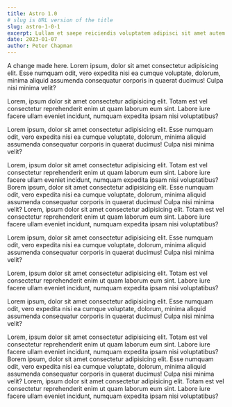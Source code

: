 ```yaml
---
title: Astro 1.0
# slug is URL version of the title
slug: astro-1-0-1
excerpt: Lullam et saepe reiciendis voluptatem adipisci sit amet autem assumenda provident rerum culpa quis hic commodi nesciunt rem tenetur doloremque ipsam iure quis sunt voluptatem rerum illo velit
date: 2023-01-07
author: Peter Chapman
---
```


A change made here. Lorem ipsum, dolor sit amet consectetur adipisicing elit. Esse numquam odit, vero expedita nisi ea cumque voluptate, dolorum, minima aliquid assumenda consequatur corporis in quaerat ducimus! Culpa nisi minima velit?  

Lorem, ipsum dolor sit amet consectetur adipisicing elit. Totam est vel consectetur reprehenderit enim ut quam laborum eum sint. Labore iure facere ullam eveniet incidunt, numquam expedita ipsam nisi voluptatibus?  
  
Lorem ipsum, dolor sit amet consectetur adipisicing elit. Esse numquam odit, vero expedita nisi ea cumque voluptate, dolorum, minima aliquid assumenda consequatur corporis in quaerat ducimus! Culpa nisi minima velit?  
  
Lorem, ipsum dolor sit amet consectetur adipisicing elit. Totam est vel consectetur reprehenderit enim ut quam laborum eum sint. Labore iure facere ullam eveniet incidunt, numquam expedita ipsam nisi voluptatibus? Borem ipsum, dolor sit amet consectetur adipisicing elit. Esse numquam odit, vero expedita nisi ea cumque voluptate, dolorum, minima aliquid assumenda consequatur corporis in quaerat ducimus! Culpa nisi minima velit? Lorem, ipsum dolor sit amet consectetur adipisicing elit. Totam est vel consectetur reprehenderit enim ut quam laborum eum sint. Labore iure facere ullam eveniet incidunt, numquam expedita ipsam nisi voluptatibus?

Lorem ipsum, dolor sit amet consectetur adipisicing elit. Esse numquam odit, vero expedita nisi ea cumque voluptate, dolorum, minima aliquid assumenda consequatur corporis in quaerat ducimus! Culpa nisi minima velit?  

Lorem, ipsum dolor sit amet consectetur adipisicing elit. Totam est vel consectetur reprehenderit enim ut quam laborum eum sint. Labore iure facere ullam eveniet incidunt, numquam expedita ipsam nisi voluptatibus?  
  
Lorem ipsum, dolor sit amet consectetur adipisicing elit. Esse numquam odit, vero expedita nisi ea cumque voluptate, dolorum, minima aliquid assumenda consequatur corporis in quaerat ducimus! Culpa nisi minima velit?  
  
Lorem, ipsum dolor sit amet consectetur adipisicing elit. Totam est vel consectetur reprehenderit enim ut quam laborum eum sint. Labore iure facere ullam eveniet incidunt, numquam expedita ipsam nisi voluptatibus? Borem ipsum, dolor sit amet consectetur adipisicing elit. Esse numquam odit, vero expedita nisi ea cumque voluptate, dolorum, minima aliquid assumenda consequatur corporis in quaerat ducimus! Culpa nisi minima velit? Lorem, ipsum dolor sit amet consectetur adipisicing elit. Totam est vel consectetur reprehenderit enim ut quam laborum eum sint. Labore iure facere ullam eveniet incidunt, numquam expedita ipsam nisi voluptatibus?